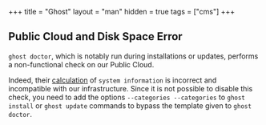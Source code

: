 +++
title = "Ghost"
layout = "man"
hidden = true
tags = ["cms"]
+++

## Public Cloud and Disk Space Error

`ghost doctor`, which is notably run during installations or updates, performs a non-functional check on our Public Cloud.

Indeed, their [calculation](https://github.com/TryGhost/Ghost-CLI/blob/1c936d2a1a9816635e8202a136c8b9eac4a86dc6/lib/commands/doctor/checks/free-space.js#L9) of `system information` is incorrect and incompatible with our infrastructure. Since it is not possible to disable this check, you need to add the options `--categories --categories` to `ghost install` or `ghost update` commands to bypass the template given to `ghost doctor`.
